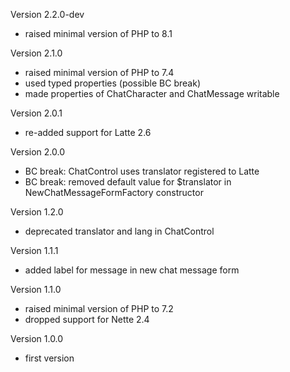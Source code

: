 Version 2.2.0-dev
- raised minimal version of PHP to 8.1

Version 2.1.0
- raised minimal version of PHP to 7.4
- used typed properties (possible BC break)
- made properties of ChatCharacter and ChatMessage writable

Version 2.0.1
- re-added support for Latte 2.6

Version 2.0.0
- BC break: ChatControl uses translator registered to Latte
- BC break: removed default value for $translator in NewChatMessageFormFactory constructor

Version 1.2.0
- deprecated translator and lang in ChatControl

Version 1.1.1
- added label for message in new chat message form

Version 1.1.0
- raised minimal version of PHP to 7.2
- dropped support for Nette 2.4

Version 1.0.0
- first version
